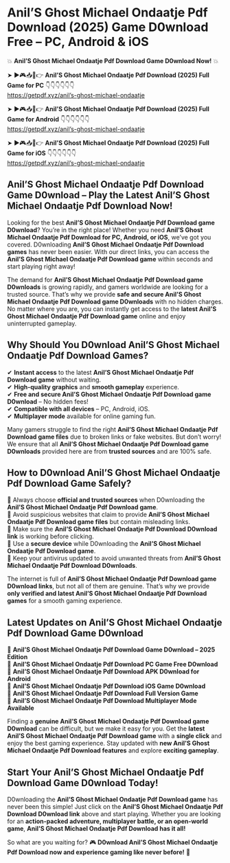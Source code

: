 # Anil’S Ghost Michael Ondaatje Pdf Download (2025) Game D0wnload Free – PC, Android & iOS

💥 **Anil’S Ghost Michael Ondaatje Pdf Download Game D0wnload Now!** 💥  

➤ ►🎮📥📱👉 **Anil’S Ghost Michael Ondaatje Pdf Download (2025) Full Game for PC** 👇👇👇👇👇👇  
https://getpdf.xyz/anil’s-ghost-michael-ondaatje  

➤ ►🎮📥📱👉 **Anil’S Ghost Michael Ondaatje Pdf Download (2025) Full Game for Android** 👇👇👇👇👇👇  
https://getpdf.xyz/anil’s-ghost-michael-ondaatje  

➤ ►🎮📥📱👉 **Anil’S Ghost Michael Ondaatje Pdf Download (2025) Full Game for iOS** 👇👇👇👇👇👇  
https://getpdf.xyz/anil’s-ghost-michael-ondaatje  

## Anil’S Ghost Michael Ondaatje Pdf Download Game D0wnload – Play the Latest Anil’S Ghost Michael Ondaatje Pdf Download Now!

Looking for the best **Anil’S Ghost Michael Ondaatje Pdf Download game D0wnload**? You’re in the right place! Whether you need **Anil’S Ghost Michael Ondaatje Pdf Download for PC, Android, or iOS**, we’ve got you covered. D0wnloading **Anil’S Ghost Michael Ondaatje Pdf Download games** has never been easier. With our direct links, you can access the **Anil’S Ghost Michael Ondaatje Pdf Download game** within seconds and start playing right away!  

The demand for **Anil’S Ghost Michael Ondaatje Pdf Download game D0wnloads** is growing rapidly, and gamers worldwide are looking for a trusted source. That’s why we provide **safe and secure Anil’S Ghost Michael Ondaatje Pdf Download game D0wnloads** with no hidden charges. No matter where you are, you can instantly get access to the **latest Anil’S Ghost Michael Ondaatje Pdf Download game** online and enjoy uninterrupted gameplay.  

## **Why Should You D0wnload Anil’S Ghost Michael Ondaatje Pdf Download Games?**  

✔ **Instant access** to the latest **Anil’S Ghost Michael Ondaatje Pdf Download game** without waiting.  
✔ **High-quality graphics** and **smooth gameplay** experience.  
✔ **Free and secure Anil’S Ghost Michael Ondaatje Pdf Download game D0wnload** – No hidden fees!  
✔ **Compatible with all devices** – PC, Android, iOS.  
✔ **Multiplayer mode** available for online gaming fun.  

Many gamers struggle to find the right **Anil’S Ghost Michael Ondaatje Pdf Download game files** due to broken links or fake websites. But don’t worry! We ensure that all **Anil’S Ghost Michael Ondaatje Pdf Download game D0wnloads** provided here are from **trusted sources** and are 100% safe.  

## **How to D0wnload Anil’S Ghost Michael Ondaatje Pdf Download Game Safely?**  

📌 Always choose **official and trusted sources** when D0wnloading the **Anil’S Ghost Michael Ondaatje Pdf Download game**.  
📌 Avoid suspicious websites that claim to provide **Anil’S Ghost Michael Ondaatje Pdf Download game files** but contain misleading links.  
📌 Make sure the **Anil’S Ghost Michael Ondaatje Pdf Download D0wnload link** is working before clicking.  
📌 Use a **secure device** while D0wnloading the **Anil’S Ghost Michael Ondaatje Pdf Download game**.  
📌 Keep your antivirus updated to avoid unwanted threats from **Anil’S Ghost Michael Ondaatje Pdf Download D0wnloads**.  

The internet is full of **Anil’S Ghost Michael Ondaatje Pdf Download game D0wnload links**, but not all of them are genuine. That’s why we provide **only verified and latest Anil’S Ghost Michael Ondaatje Pdf Download games** for a smooth gaming experience.  

## **Latest Updates on Anil’S Ghost Michael Ondaatje Pdf Download Game D0wnload**  

🔹 **Anil’S Ghost Michael Ondaatje Pdf Download Game D0wnload – 2025 Edition**  
🔹 **Anil’S Ghost Michael Ondaatje Pdf Download PC Game Free D0wnload**  
🔹 **Anil’S Ghost Michael Ondaatje Pdf Download APK D0wnload for Android**  
🔹 **Anil’S Ghost Michael Ondaatje Pdf Download iOS Game D0wnload**  
🔹 **Anil’S Ghost Michael Ondaatje Pdf Download Full Version Game**  
🔹 **Anil’S Ghost Michael Ondaatje Pdf Download Multiplayer Mode Available**  

Finding a **genuine Anil’S Ghost Michael Ondaatje Pdf Download game D0wnload** can be difficult, but we make it easy for you. Get the **latest Anil’S Ghost Michael Ondaatje Pdf Download game** with a **single click** and enjoy the best gaming experience. Stay updated with **new Anil’S Ghost Michael Ondaatje Pdf Download features** and explore **exciting gameplay**.  

## **Start Your Anil’S Ghost Michael Ondaatje Pdf Download Game D0wnload Today!**  

D0wnloading the **Anil’S Ghost Michael Ondaatje Pdf Download game** has never been this simple! Just click on the **Anil’S Ghost Michael Ondaatje Pdf Download D0wnload link** above and start playing. Whether you are looking for an **action-packed adventure, multiplayer battle, or an open-world game**, **Anil’S Ghost Michael Ondaatje Pdf Download has it all!**  

So what are you waiting for? 🎮 **D0wnload Anil’S Ghost Michael Ondaatje Pdf Download now and experience gaming like never before!** 🚀  